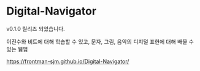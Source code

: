 # Digital-Navigator

v0.1.0 릴리즈 되었습니다.

이진수와 비트에 대해 학습할 수 있고, 문자, 그림, 음악의 디지털 표현에 대해 배울 수 있는 웹앱

https://frontman-sjm.github.io/Digital-Navigator/